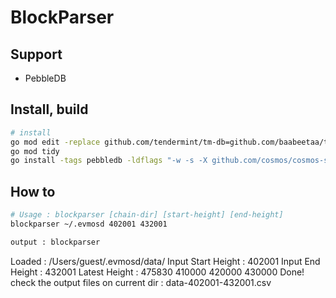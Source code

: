 # BlockParser 

## Support
- PebbleDB 

## Install, build

```bash
# install
go mod edit -replace github.com/tendermint/tm-db=github.com/baabeetaa/tm-db@pebble
go mod tidy
go install -tags pebbledb -ldflags "-w -s -X github.com/cosmos/cosmos-sdk/types.DBBackend=pebbledb" ./...
```

## How to
```bash
# Usage : blockparser [chain-dir] [start-height] [end-height]
blockparser ~/.evmosd 402001 432001

output : blockparser
```
Loaded :  /Users/guest/.evmosd/data/
Input Start Height : 402001
Input End Height : 432001
Latest Height : 475830
410000
420000
430000
Done! check the output files on current dir : data-402001-432001.csv
```